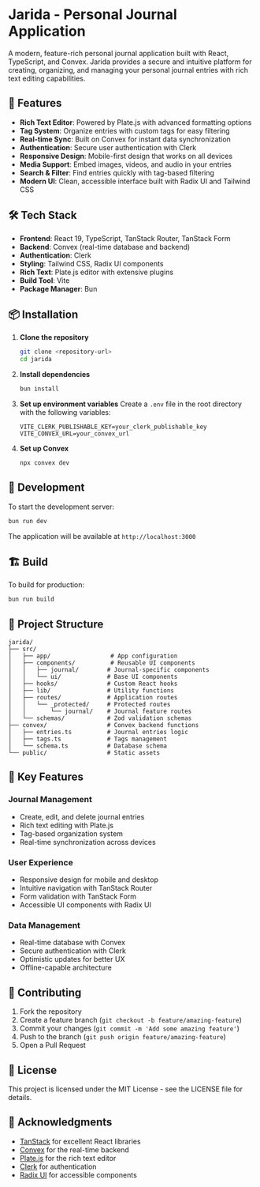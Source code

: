 # Jarida - Personal Journal Application

A modern, feature-rich personal journal application built with React, TypeScript, and Convex. Jarida provides a secure and intuitive platform for creating, organizing, and managing your personal journal entries with rich text editing capabilities.

## 🚀 Features

- **Rich Text Editor**: Powered by Plate.js with advanced formatting options
- **Tag System**: Organize entries with custom tags for easy filtering
- **Real-time Sync**: Built on Convex for instant data synchronization
- **Authentication**: Secure user authentication with Clerk
- **Responsive Design**: Mobile-first design that works on all devices
- **Media Support**: Embed images, videos, and audio in your entries
- **Search & Filter**: Find entries quickly with tag-based filtering
- **Modern UI**: Clean, accessible interface built with Radix UI and Tailwind CSS

## 🛠️ Tech Stack

- **Frontend**: React 19, TypeScript, TanStack Router, TanStack Form
- **Backend**: Convex (real-time database and backend)
- **Authentication**: Clerk
- **Styling**: Tailwind CSS, Radix UI components
- **Rich Text**: Plate.js editor with extensive plugins
- **Build Tool**: Vite
- **Package Manager**: Bun

## 📦 Installation

1. **Clone the repository**
   ```bash
   git clone <repository-url>
   cd jarida
   ```

2. **Install dependencies**
   ```bash
   bun install
   ```

3. **Set up environment variables**
   Create a `.env` file in the root directory with the following variables:
   ```env
   VITE_CLERK_PUBLISHABLE_KEY=your_clerk_publishable_key
   VITE_CONVEX_URL=your_convex_url
   ```

4. **Set up Convex**
   ```bash
   npx convex dev
   ```

## 🚀 Development

To start the development server:

```bash
bun run dev
```

The application will be available at `http://localhost:3000`

## 🏗️ Build

To build for production:

```bash
bun run build
```

## 📁 Project Structure

```
jarida/
├── src/
│   ├── app/                 # App configuration
│   ├── components/          # Reusable UI components
│   │   ├── journal/        # Journal-specific components
│   │   └── ui/             # Base UI components
│   ├── hooks/              # Custom React hooks
│   ├── lib/                # Utility functions
│   ├── routes/             # Application routes
│   │   └── _protected/     # Protected routes
│   │       └── journal/    # Journal feature routes
│   └── schemas/            # Zod validation schemas
├── convex/                 # Convex backend functions
│   ├── entries.ts          # Journal entries logic
│   ├── tags.ts             # Tags management
│   └── schema.ts           # Database schema
└── public/                 # Static assets
```

## 🎯 Key Features

### Journal Management
- Create, edit, and delete journal entries
- Rich text editing with Plate.js
- Tag-based organization system
- Real-time synchronization across devices

### User Experience
- Responsive design for mobile and desktop
- Intuitive navigation with TanStack Router
- Form validation with TanStack Form
- Accessible UI components with Radix UI

### Data Management
- Real-time database with Convex
- Secure authentication with Clerk
- Optimistic updates for better UX
- Offline-capable architecture

## 🤝 Contributing

1. Fork the repository
2. Create a feature branch (`git checkout -b feature/amazing-feature`)
3. Commit your changes (`git commit -m 'Add some amazing feature'`)
4. Push to the branch (`git push origin feature/amazing-feature`)
5. Open a Pull Request

## 📄 License

This project is licensed under the MIT License - see the LICENSE file for details.

## 🙏 Acknowledgments

- [TanStack](https://tanstack.com/) for excellent React libraries
- [Convex](https://convex.dev/) for the real-time backend
- [Plate.js](https://platejs.org/) for the rich text editor
- [Clerk](https://clerk.com/) for authentication
- [Radix UI](https://www.radix-ui.com/) for accessible components

